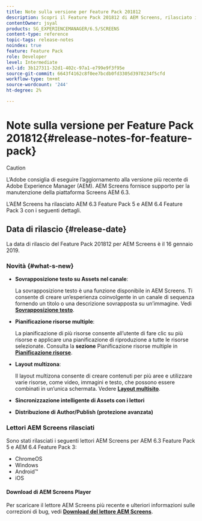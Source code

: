 ```yaml
---
title: Note sulla versione per Feature Pack 201812
description: Scopri il Feature Pack 201812 di AEM Screens, rilasciato il 16 gennaio 2019.
contentOwner: jsyal
products: SG_EXPERIENCEMANAGER/6.5/SCREENS
content-type: reference
topic-tags: release-notes
noindex: true
feature: Feature Pack
role: Developer
level: Intermediate
exl-id: 3b127311-32d1-402c-97a1-e799e9f3f95e
source-git-commit: 6643f4162c8f0ee7bcdb0fd3305d3978234f5cfd
workflow-type: tm+mt
source-wordcount: '244'
ht-degree: 2%

---
```


# Note sulla versione per Feature Pack 201812{#release-notes-for-feature-pack}

>[!CAUTION]
>
>L’Adobe consiglia di eseguire l’aggiornamento alla versione più recente di Adobe Experience Manager (AEM). AEM Screens fornisce supporto per la manutenzione della piattaforma Screens AEM 6.3.

L’AEM Screens ha rilasciato AEM 6.3 Feature Pack 5 e AEM 6.4 Feature Pack 3 con i seguenti dettagli.

## Data di rilascio {#release-date}

La data di rilascio del Feature Pack 201812 per AEM Screens è il 16 gennaio 2019.

### Novità {#what-s-new}

* **Sovrapposizione testo su Assets nel canale**:

  La sovrapposizione testo è una funzione disponibile in AEM Screens. Ti consente di creare un’esperienza coinvolgente in un canale di sequenza fornendo un titolo o una descrizione sovrapposta su un’immagine. Vedi [**Sovrapposizione testo**](text-overlay.md).

* **Pianificazione risorse multiple**:

  La pianificazione di più risorse consente all’utente di fare clic su più risorse e applicare una pianificazione di riproduzione a tutte le risorse selezionate. Consulta la **sezione** Pianificazione risorse multiple in **[Pianificazione risorse](asset-level-scheduling.md)**.

* **Layout multizona**:

  Il layout multizona consente di creare contenuti per più aree e utilizzare varie risorse, come video, immagini e testo, che possono essere combinati in un’unica schermata. Vedere **[Layout multisito](multi-zone-layout-aem-screens.md)**.

* **Sincronizzazione intelligente di Assets con i lettori**
* **Distribuzione di Author/Publish (protezione avanzata)**

### Lettori AEM Screens rilasciati

Sono stati rilasciati i seguenti lettori AEM Screens per AEM 6.3 Feature Pack 5 e AEM 6.4 Feature Pack 3:

* ChromeOS
* Windows
* Android™
* iOS

#### Download di AEM Screens Player

Per scaricare il lettore AEM Screens più recente e ulteriori informazioni sulle correzioni di bug, vedi [**Download del lettore AEM Screens**](https://download.macromedia.com/screens/).
